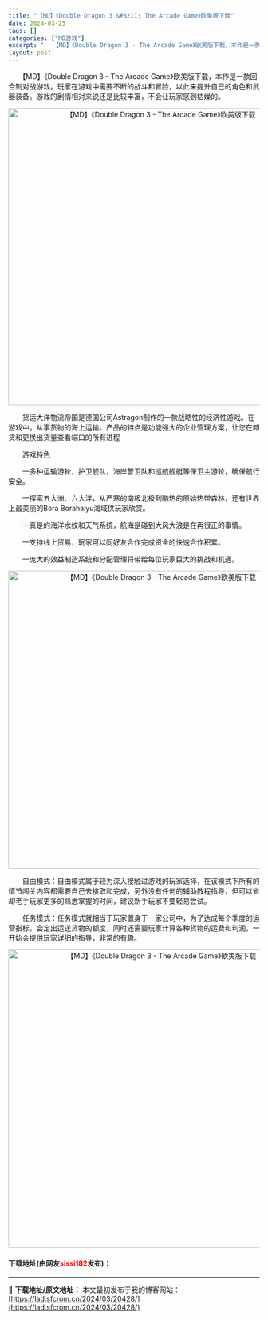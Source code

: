 ```yaml
---
title: "【MD】《Double Dragon 3 &#8211; The Arcade Game》欧美版下载"
date: 2024-03-25
tags: []
categories: ["MD游戏"]
excerpt: "　　【MD】《Double Dragon 3 - The Arcade Game》欧美版下载，本作是一款回合制对战游戏。玩家在游戏中需要不断的战斗和冒险，以此来提升自己的角色和武器装备。游戏的剧情相对来说还是比较丰富，不会让玩家感到枯燥的。 　　货运大洋物流帝国是德国公司Astragon制作的一款战&hellip;"
layout: post
---
```


 <p>　　【MD】《Double Dragon 3 - The Arcade Game》欧美版下载，本作是一款回合制对战游戏。玩家在游戏中需要不断的战斗和冒险，以此来提升自己的角色和武器装备。游戏的剧情相对来说还是比较丰富，不会让玩家感到枯燥的。</p> <p align="center"><img align="" border="0" src="https://lad.sfcrom.cn/wp-content/uploads/2024/03/20240325_660108b764f64.png" width="595" alt="【MD】《Double Dragon 3 - The Arcade Game》欧美版下载" /></p> <p>　　货运大洋物流帝国是德国公司Astragon制作的一款战略性的经济性游戏。在游戏中，从事货物的海上运输。产品的特点是功能强大的企业管理方案，让您在卸货和更换出货量查看端口的所有进程</p> <p>　　游戏特色</p> <p>　　一多种运输游轮，护卫舰队，海岸警卫队和巡航舰艇等保卫主游轮，确保航行安全。</p> <p>　　一探索五大洲、六大洋，从严寒的南极北极到酷热的原始热带森林，还有世界上最美丽的Bora Borahaiyu海域供玩家欣赏。</p> <p>　　一真是的海洋水纹和天气系统，航海是碰到大风大浪是在再很正的事情。</p> <p>　　一支持线上贸易，玩家可以同好友合作完成资金的快速合作积累。</p> <p>　　一庞大的效益制造系统和分配管理将带给每位玩家巨大的挑战和机遇。</p> <p align="center"><img align="" border="0" src="https://lad.sfcrom.cn/wp-content/uploads/2024/03/20240325_660108b80c337.png" width="597" alt="【MD】《Double Dragon 3 - The Arcade Game》欧美版下载" /></p> <p>　　自由模式：自由模式属于较为深入接触过游戏的玩家选择，在该模式下所有的情节闯关内容都需要自己去接取和完成，另外没有任何的辅助教程指导，但可以省却老手玩家更多的熟悉掌握的时间，建议新手玩家不要轻易尝试。</p> <p>　　任务模式：任务模式就相当于玩家置身于一家公司中，为了达成每个季度的运营指标，会定出运送货物的额度，同时还需要玩家计算各种货物的运费和利润，一开始会提供玩家详细的指导，非常的有趣。</p> <p align="center"><img align="" border="0" src="https://lad.sfcrom.cn/wp-content/uploads/2024/03/20240325_660108b8aafdc.png" width="598" alt="【MD】《Double Dragon 3 - The Arcade Game》欧美版下载" /></p> <p><h4>下载地址(由网友<font color="red">sissi182</font>发布)：</h4></p> 

---
📖 **下载地址/原文地址：** 本文最初发布于我的博客网站：[https://lad.sfcrom.cn/2024/03/20428/](https://lad.sfcrom.cn/2024/03/20428/)
